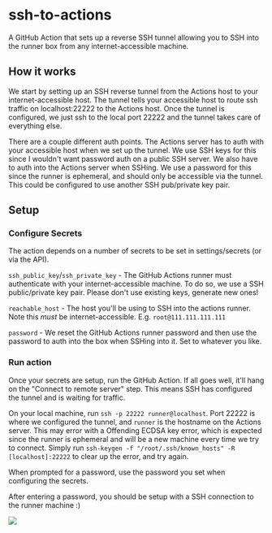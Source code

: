 # ssh-to-actions
A GitHub Action that sets up a reverse SSH tunnel allowing you to SSH into the runner box from any internet-accessible machine.

## How it works

We start by setting up an SSH reverse tunnel from the Actions host to your internet-accessible host. The tunnel tells your accessible host to route ssh traffic on localhost:22222 to the Actions host. Once the tunnel is configured, we just ssh to the local port 22222 and the tunnel takes care of everything else.

There are a couple different auth points. The Actions server has to auth with your accessible host when we set up the tunnel. We use SSH keys for this since I wouldn't want password auth on a public SSH server. We also have to auth into the Actions server when SSHing. We use a password for this since the runner is ephemeral, and should only be accessible via the tunnel. This could be configured to use another SSH pub/private key pair.

## Setup

### Configure Secrets

The action depends on a number of secrets to be set in settings/secrets (or via the API).

`ssh_public_key`/`ssh_private_key` - The GitHub Actions runner must authenticate with your internet-accessible machine. To do so, we use a SSH public/private key pair. Please don't use existing keys, generate new ones!

`reachable_host` - The host you'll be using to SSH into the actions runner. Note this _must_ be internet-accessible. E.g. `root@111.111.111.111`

`password` - We reset the GitHub Actions runner password and then use the password to auth into the box when SSHing into it. Set to whatever you like.

### Run action

Once your secrets are setup, run the GitHub Action. If all goes well, it'll hang on the "Connect to remote server" step. This means SSH has configured the tunnel and is waiting for traffic.

On your local machine, run `ssh -p 22222 runner@localhost`. Port 22222 is where we configured the tunnel, and `runner` is the hostname on the Actions server. This may error with a Offending ECDSA key error, which is expected since the runner is ephemeral and will be a new machine every time we try to connect. Simply run `ssh-keygen -f "/root/.ssh/known_hosts" -R [localhost]:22222` to clear up the error, and try again.

When prompted for a password, use the password you set when configuring the secrets.

After entering a password, you should be setup with a SSH connection to the runner machine :)

![](https://i.imgur.com/yGSsRgY.png)
